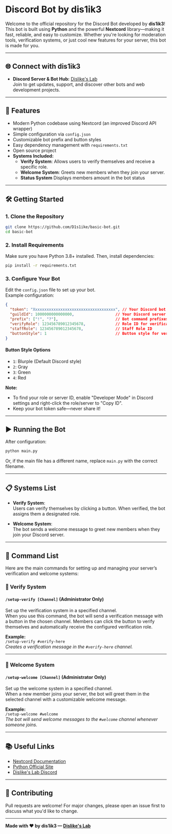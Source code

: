 # Discord Bot by dis1ik3

Welcome to the official repository for the Discord Bot developed by **dis1ik3**!  
This bot is built using **Python** and the powerful **Nextcord** library—making it fast, reliable, and easy to customize. Whether you're looking for moderation tools, verification systems, or just cool new features for your server, this bot is made for you.

---

## 🌐 Connect with dis1ik3

- **Discord Server & Bot Hub:** [Dislike's Lab](https://discord.gg/dislike-lab)  
  Join to get updates, support, and discover other bots and web development projects.

---

## 🚀 Features

- Modern Python codebase using Nextcord (an improved Discord API wrapper)
- Simple configuration via `config.json`
- Customizable bot prefix and button styles
- Easy dependency management with `requirements.txt`
- Open source project
- **Systems Included:**
  - **Verify System**: Allows users to verify themselves and receive a specific role.
  - **Welcome System**: Greets new members when they join your server.
  - **Status System** Displays members amount in the bot status

---

## 🛠️ Getting Started

### 1. **Clone the Repository**
```bash
git clone https://github.com/D1s1ike/basic-bot.git
cd basic-bot
```

### 2. **Install Requirements**
Make sure you have Python 3.8+ installed. Then, install dependencies:
```bash
pip install -r requirements.txt
```

### 3. **Configure Your Bot**

Edit the `config.json` file to set up your bot.  
Example configuration:
```json
{
  "token": "Xxxxxxxxxxxxxxxxxxxxxxxxxxxxxxxxxxxx", // Your Discord bot token
  "guildId": 1000000000000000,                  // Your Discord server (guild) ID
  "prefix": ["!", "?"],                         // Bot command prefixes
  "verifyRole": 123456789012345678,             // Role ID for verification system
  "staffRole": 123456789012345678,              // Staff Role ID
  "buttonStyle": 1                              // Button style for verify system
}
```

#### **Button Style Options**
- `1`: Blurple (Default Discord style)
- `2`: Gray
- `3`: Green
- `4`: Red

**Note:**  
- To find your role or server ID, enable "Developer Mode" in Discord settings and right-click the role/server to "Copy ID".
- Keep your bot token safe—never share it!

---

## ▶️ Running the Bot

After configuration:
```bash
python main.py
```
Or, if the main file has a different name, replace `main.py` with the correct filename.

---

## 📋 Systems List

- **Verify System**:  
  Users can verify themselves by clicking a button. When verified, the bot assigns them a designated role.

- **Welcome System**:  
  The bot sends a welcome message to greet new members when they join your Discord server.

---

## 🧩 Command List

Here are the main commands for setting up and managing your server’s verification and welcome systems:

### 🔐 Verify System

#### `/setup-verify [Channel]` (Administrator Only)
Set up the verification system in a specified channel.  
When you use this command, the bot will send a verification message with a button in the chosen channel. Members can click the button to verify themselves and automatically receive the configured verification role.

**Example:**  
`/setup-verify #verify-here`  
*Creates a verification message in the `#verify-here` channel.*

---

### 👋 Welcome System

#### `/setup-welcome [Channel]` (Administrator Only)
Set up the welcome system in a specified channel.  
When a new member joins your server, the bot will greet them in the selected channel with a customizable welcome message.

**Example:**  
`/setup-welcome #welcome`  
*The bot will send welcome messages to the `#welcome` channel whenever someone joins.*

---

## 📚 Useful Links

- [Nextcord Documentation](https://docs.nextcord.dev/)
- [Python Official Site](https://www.python.org/)
- [Dislike's Lab Discord](https://discord.gg/dislike-lab)

---

## 🤝 Contributing

Pull requests are welcome! For major changes, please open an issue first to discuss what you'd like to change.

---

**Made with ❤️ by dis1ik3 — [Dislike's Lab](https://discord.gg/dislike-lab)**